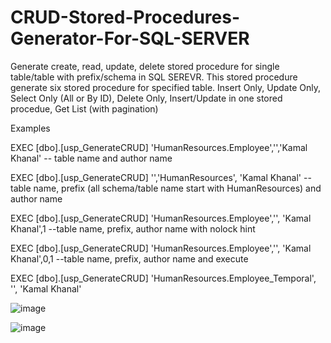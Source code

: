 # CRUD-Stored-Procedures-Generator-For-SQL-SERVER
Generate create, read, update, delete stored procedure for single table/table with prefix/schema in SQL SEREVR.
This stored procedure generate six stored procedure for specified table.
Insert Only,
Update Only,
Select Only (All or By ID),
Delete Only,
Insert/Update in one stored procedue,
Get List (with pagination)

Examples

EXEC [dbo].[usp_GenerateCRUD] 'HumanResources.Employee','','Kamal Khanal' -- table name and author name

EXEC [dbo].[usp_GenerateCRUD] '','HumanResources', 'Kamal Khanal' --table name, prefix (all schema/table name start with HumanResources) and author name

EXEC [dbo].[usp_GenerateCRUD] 'HumanResources.Employee','', 'Kamal Khanal',1 --table name, prefix, author name with nolock hint

EXEC [dbo].[usp_GenerateCRUD] 'HumanResources.Employee','', 'Kamal Khanal',0,1 --table name, prefix, author name and execute

EXEC [dbo].[usp_GenerateCRUD] 'HumanResources.Employee_Temporal', '', 'Kamal Khanal'

![image](https://user-images.githubusercontent.com/28916183/233596325-bfe54956-9b40-4621-8461-ed78445fb35a.png)

![image](https://user-images.githubusercontent.com/28916183/233595809-741a5239-0051-4501-b87c-9afd4104948f.png)


